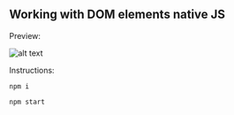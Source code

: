 ## Working with DOM elements native JS

Preview:

![alt text](https://kastad.nu/gitHubRepoImages/md7.png)

Instructions:

```
npm i
```

```
npm start
```
